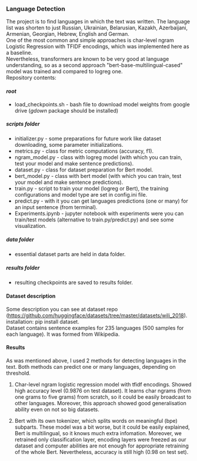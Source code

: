 ### Language Detection

The project is to find languages in which the text was written.
The language list was shorten to just Russian, Ukrainian, Belarusian, Kazakh, Azerbaijani, Armenian, Georgian, Hebrew, 
English and German. \
One of the most common and simple approaches is char-level ngram Logistic Regression with TFIDF encodings, which was implemented here 
as a baseline. \
Nevertheless, transformers are known to be very good at language understanding, so as a second approach 
"bert-base-multilingual-cased" model was trained and compared to logreg one. \
Repository contents: 
#### _root_
 - load_checkpoints.sh - bash file to download model weights from google drive (_gdown_ package should be installed)
##### _scripts folder_
- initializer.py - some preparations for future work like dataset downloading, some parameter initializations.
- metrics.py - class for metric computations (accuracy, f1).
- ngram_model.py - class with logreg model (with which you can train, test your model and make sentence predictions).
- dataset.py - class for dataset preparation for Bert model.
- bert_model.py - class with bert model (with which you can train, test your model and make sentence predictions).
- train.py - script to train your model (logreg or Bert), the training configurations and model type are set in config.ini file.
- predict.py - with it you can get languages predictions (one or many) for an input sentence (from terminal).
- Experiments.ipynb - jupyter notebook with experiments were you can train/test models (alternative to train.py/predict.py) 
and see some visualization.
##### _data folder_
- essential dataset parts are held in data folder.
##### _results folder_
- resulting checkpoints are saved to results folder.

#### Dataset description

Some description you can see at dataset repo (https://github.com/huggingface/datasets/tree/master/datasets/wili_2018). \
installation: pip install dataset. \
Dataset contains sentence examples for 235 languages (500 samples for each language). It was formed from Wikipedia.

#### Results

As was mentioned above, I used 2 methods for detecting languages in the text. Both methods can predict one or many languages, 
depending on threshold. 

1) Char-level ngram logistic regression model with tfidf encodings. Showed high accuracy level (0.9876 on test dataset). 
It learns char ngrams (from one grams to five grams) from scratch, so it could be easily broadcast to other languages. 
Moreover, this approach showed good generalisation ability even on not so big datasets.

2) Bert with its own tokenizer, which splits words on meaningful (bpe) subparts. These model was a bit worse, 
but it could be easily explained, Bert is multilingual, so it knows much extra infomation. 
Moreover, we retrained only classification layer, encoding layers were freezed as our dataset and computer abilities are not enough for appropriate retraining of the whole Bert.
Nevertheless, accuracy is still high (0.98 on test set).